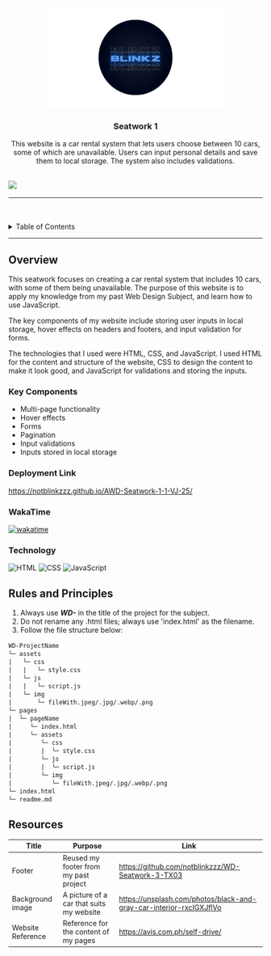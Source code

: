 <a name="readme-top">

<br/>

<br />
<div align="center">
  <a href="https://github.com/notblinkzzz/">
  <!-- TODO: If you want to add logo or banner you can add it here -->
    <img src="./assets/img/Untitled__2_-removebg-preview 1.png" alt="pic" width="350" height="200">
  </a>

<!-- TODO: Change Title to the name of the title of your Project -->
  <h3 align="center">Seatwork 1</h3>
</div>
<!-- TODO: Make a short description -->
<div align="center">
  This website is a car rental system that lets users choose between 10 cars, some of which are unavailable. Users can input personal details and save them to local storage. The system also includes validations.
</div>
<br/>

<!-- TODO: Change the zyx-0314 into your github username  -->
<!-- TODO: Change the WD-Template-Project into the same name of your folder -->
![](https://visit-counter.vercel.app/counter.png?page=notblinkzzz/AWD-Seatwork-1-1-VJ-25)

---
</div>
<br/>
<br/>

<!-- TODO: If you want to add more layers for your readme -->
<details>
  <summary>Table of Contents</summary>
  <ol>
    <li>
      <a href="#overview">Overview</a>
      <ol>
        <li>
          <a href="#key-components">Key Components</a>
        </li>
        <li>
          <a href="#technology">Technology</a>
        </li>
      </ol>
    </li>
    <li>
      <a href="#rules-and-principles">Rules and Principles</a>
    </li>
    <li>
      <a href="#resources">Resources</a>
    </li>
  </ol>
</details>

---

## Overview
This seatwork focuses on creating a car rental system that includes 10 cars, with some of them being unavailable. The purpose of this website is to apply my knowledge from my past Web Design Subject, and learn how to use JavaScript.

The key components of my website include storing user inputs in local storage, hover effects on headers and footers, and input validation for forms.

The technologies that I used were HTML, CSS, and JavaScript. I used HTML for the content and structure of the website, CSS to design the content to make it look good, and JavaScript for validations and storing the inputs.

<!-- Description of the project in detail.

Guiding Questions:
- What is the project?
- What is the purpose?
- What are the key components?
- What technology is used and how is it used? -->

### Key Components
<!-- TODO: List of Key Components -->
- Multi-page functionality
- Hover effects
- Forms
- Pagination
- Input validations
- Inputs stored in local storage

### Deployment Link
https://notblinkzzz.github.io/AWD-Seatwork-1-1-VJ-25/

### WakaTime
[![wakatime](https://wakatime.com/badge/user/018ee9d7-76cb-4d00-a96d-8de1fe10ea6a/project/377cc65d-ae1e-4850-9562-5a242aacded6.svg)](https://wakatime.com/badge/user/018ee9d7-76cb-4d00-a96d-8de1fe10ea6a/project/377cc65d-ae1e-4850-9562-5a242aacded6)

### Technology
<!-- TODO: List of Technology Used -->
![HTML](https://img.shields.io/badge/HTML-E34F26?style=for-the-badge&logo=html5&logoColor=white)
![CSS](https://img.shields.io/badge/CSS-1572B6?style=for-the-badge&logo=css3&logoColor=white)
![JavaScript](https://img.shields.io/badge/JavaScript-F7DF1E?style=for-the-badge&logo=javascript&logoColor=white)

## Rules and Principles
1. Always use ***WD-*** in the title of the project for the subject.
2. Do not rename any .html files; always use 'index.html' as the filename.
3. Follow the file structure below:

```
WD-ProjectName
└─ assets
|   └─ css
|   |   └─ style.css
|   └─ js
|   |   └─ script.js
|   └─ img
|       └─ fileWith.jpeg/.jpg/.webp/.png
└─ pages
|  └─ pageName
|     └─ index.html
|     └─ assets
|        └─ css
|        |  └─ style.css
|        └─ js
|        |  └─ script.js
|        └─ img
|           └─ fileWith.jpeg/.jpg/.webp/.png
└─ index.html
└─ readme.md
```

## Resources

<!-- TODO: Add References -->
| Title | Purpose | Link |
|-|-|-|
| Footer | Reused my footer from my past project | https://github.com/notblinkzzz/WD-Seatwork-3-TX03 |
| Background image | A picture of a car that suits my website | https://unsplash.com/photos/black-and-gray-car-interior-rxcIGXJflVo |
| Website Reference | Reference for the content of my pages | https://avis.com.ph/self-drive/ |

